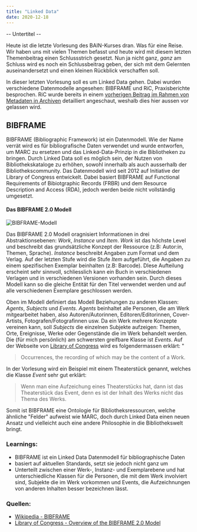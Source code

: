 ```yaml
---
title: "Linked Data"
date: 2020-12-18
---
```




-- Untertitel --

Heute ist die letzte Vorlesung des BAIN-Kurses dran. Was für eine Reise. Wir haben uns mit vielen Themen befasst und heute wird mit diesem letzten Themenbeitrag einen Schlussstrich gesetzt. Nun ja nicht ganz, _ganz_ am Schluss wird es noch ein Schlussbeitrag geben, der sich mit dem Gelernten auseinandersetzt und einen kleinen Rückblick verschaffen soll.

In dieser letzten Vorlesung soll es um Linked Data gehen. Dabei wurden verschiedene Datenmodelle angesehen: BIBFRAME und RiC, Praxisberichte besprochen. RiC wurde bereits in einem [vorherigen Beitrag im Rahmen von Metadaten in Archiven](https://tinablabla.github.io/bainotes/2020/10/09/Metadaten-im-Archiv.html) detailliert angeschaut, weshalb dies hier aussen vor gelassen wird.

## BIBFRAME
BIBFRAME (Bibliographic Framework) ist ein Datenmodell. Wie der Name verrät wird es für bibliografische Daten verwendet und wurde entworfen, um MARC zu ersetzen und das Linked-Data-Prinzip in die Bibliotheken zu bringen. Durch Linked Data soll es möglich sein, der Nutzen von  Bibliothekskataloge zu erhöhen, sowohl innerhalb als auch ausserhalb der Bibliothekscommunity. Das Datenmodell wird seit 2012 auf Initiative der Library of Congress entwickelt. Dabei basiert BIBFRAME auf Functional Requirements of Bibiotgraphic Records (FRBR) und dem Resource Description and Access (RDA), jedoch werden beide nicht vollständig umgesetzt.

#### Das BIBFRAME 2.0 Modell

![BIBFRAME-Modell]({{site.baseurl}}/pictures/BIBFRAME.png)

Das BIBFRAME 2.0 Modell oragnisiert Informationen in drei Abstraktionsebenen: _Work_, _Instance_ und _Item_.
_Work_ ist das höchste Level und beschreibt das grundsätzliche Konzept der Ressource (z.B: Autor:in, Themen, Sprache). _Instance_ beschreibt Angaben zum Format und dem Verlag. Auf der letzten Stufe wird die Stufe _Item_ aufgeführt, die Angaben zu einem spezifischen Exemplar beinhalten (z.B: Barcode). DIese Aufteilung erscheint sehr sinnvoll, schliesslich kann ein Buch in verschiedenen Verlagen und in verschiedenen Versionen vorhanden sein. Durch dieses Modell kann so die gleiche Entität für den Titel verwendet werden und auf alle verschiedenen Exemplare geschlossen werden.

Oben im Modell definiert das Modell Beziehungen zu anderen Klassen: _Agents_, _Subjects_ und _Events_. _Agents_ beinhaltet alle Personen, die am Werk mitgearbeitet haben, also Autoren/Autorinnen, Editoren/Editorinnen, Cover-Artists, Fotografen/Fotografinnen usw. Da ein Werk mehrere Konzepte vereinen kann, soll _Subjects_ die einzelnen Subjekte aufzeigen: Themen, Orte, Ereignisse, Werke oder Gegenstände die im Werk behandelt werden. Die (für mich persönlich) am schwersten greifbare Klasse ist _Events_. Auf der Webseite von [Library of Congress](https://www.loc.gov/bibframe/docs/bibframe2-model.html) wird es folgendermassen erklärt: "
>Occurrences, the recording of which may be the content of a Work.

In der Vorlesung wird ein Beispiel mit einem Theaterstück genannt, welches die Klasse _Event_ sehr gut erklärt:
>Wenn man eine Aufzeichung eines Theaterstücks hat, dann ist das Theaterstück das Event, denn es ist der Inhalt des Werks nicht das Thema des Werks.

Somit ist BIBFRAME eine Ontologie für Bibliotheksressourcen, welche ähnliche "Felder" aufweist wie MARC, doch durch Linked Data einen neuen Ansatz und vielleicht auch eine andere Philosophie in die Bibliothekswelt bringt.


### Learnings:
- BIBFRAME ist ein Linked Data Datenmodell für bibliographische Daten
- basiert auf aktuellen Standards, setzt sie jedoch nicht ganz um
- Unterteilt zwischen einer Werk-, Instanz- und Exemplarebene und hat unterschiedliche Klassen für die Personen, die mit dem Werk involviert sind, Subjekte die im Werk vorkommen und Events, die Aufzeichnungen von anderen Inhalten besser bezeichnen lässt.

### Quellen:
- [Wikipedia - BIBFRAME](https://de.wikipedia.org/wiki/BIBFRAME)
- [Library of Congress - Overview of the BIBFRAME 2.0 Model](https://www.loc.gov/bibframe/docs/bibframe2-model.html)
